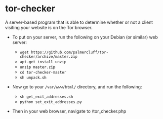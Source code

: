 # tor-checker
A server-based program that is able to determine whether or not a client visiting your website is on the Tor browser.

- To put on your server, run the following on your Debian (or similar) web server:
  - `wget https://github.com/palmercluff/tor-checker/archive/master.zip`
  - `apt-get install unzip`
  - `unzip master.zip`
  - `cd tor-checker-master`
  - `sh unpack.sh`

- Now go to your `/var/www/html/` directory, and run the following:
  - `sh get_exit_addresses.sh`
  - `python set_exit_addresses.py`

- Then in your web browser, navigate to <your-website>/tor_checker.php